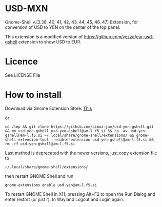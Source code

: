 # USD-MXN

Gnome-Shell v.(3.38, 40, 41, 42, 43, 44, 45, 46, 47) Extension, for conversion of USD to YEN on the center of the top panel.

This extension is a modified version of https://github.com/vezza/eur-usd-gshell extension to show USD to EUR.

# Licence

See LICENSE File

# How to install


Download via Gnome Extension Store: [This](https://extensions.gnome.org/extension/7836)

or

```
cd /tmp && git clone https://github.com/Linux-jam/usd-yen-gshell.git && mv usd-yen-gshell usd-yen-gshell@am-l.f5.si && cp -av usd-yen-gshell@am-l.f5.si ~/.local/share/gnome-shell/extensions/ && gnome-shell-extension-tool --enable-extension usd-yen-gshell@am-l.f5.si && rm -rf usd-yen-gshell@am-l.f5.si
```

Last method is deprecated with the newer versions, just copy extension file to

```
~/.local/share/gnome-shell/extensions/
```

then restart GNOME Shell and run

```
gnome-extensions enable usd-yen@am-l.f5.si
```

To restart GNOME Shell in X11, pressing Alt+F2 to open the Run Dialog and enter restart
(or just r).
In Wayland Logout and Login again.
